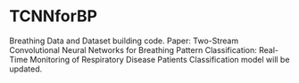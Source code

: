 # TCNNforBP
Breathing Data and Dataset building code.
Paper: Two-Stream Convolutional Neural Networks for Breathing Pattern Classification: Real-Time Monitoring of Respiratory Disease Patients
Classification model will be updated.
